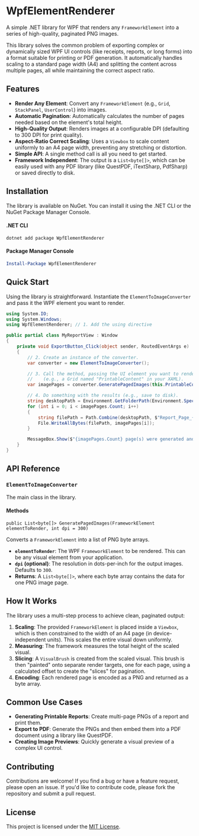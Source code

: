 # WpfElementRenderer



A simple .NET library for WPF that renders any `FrameworkElement` into a series of high-quality, paginated PNG images.

This library solves the common problem of exporting complex or dynamically sized WPF UI controls (like receipts, reports, or long forms) into a format suitable for printing or PDF generation. It automatically handles scaling to a standard page width (A4) and splitting the content across multiple pages, all while maintaining the correct aspect ratio.

## Features

*   **Render Any Element**: Convert any `FrameworkElement` (e.g., `Grid`, `StackPanel`, `UserControl`) into images.
*   **Automatic Pagination**: Automatically calculates the number of pages needed based on the element's total height.
*   **High-Quality Output**: Renders images at a configurable DPI (defaulting to 300 DPI for print quality).
*   **Aspect-Ratio Correct Scaling**: Uses a `Viewbox` to scale content uniformly to an A4 page width, preventing any stretching or distortion.
*   **Simple API**: A single method call is all you need to get started.
*   **Framework Independent**: The output is a `List<byte[]>`, which can be easily used with any PDF library (like QuestPDF, iTextSharp, PdfSharp) or saved directly to disk.

## Installation

The library is available on NuGet. You can install it using the .NET CLI or the NuGet Package Manager Console.

#### .NET CLI

```shell
dotnet add package WpfElementRenderer
```

#### Package Manager Console

```powershell
Install-Package WpfElementRenderer
```

## Quick Start

Using the library is straightforward. Instantiate the `ElementToImageConverter` and pass it the WPF element you want to render.

```csharp
using System.IO;
using System.Windows;
using WpfElementRenderer; // 1. Add the using directive

public partial class MyReportView : Window
{
    private void ExportButton_Click(object sender, RoutedEventArgs e)
    {
        // 2. Create an instance of the converter.
        var converter = new ElementToImageConverter();

        // 3. Call the method, passing the UI element you want to render.
        //    (e.g., a Grid named "PrintableContent" in your XAML).
        var imagePages = converter.GeneratePagedImages(this.PrintableContent);

        // 4. Do something with the results (e.g., save to disk).
        string desktopPath = Environment.GetFolderPath(Environment.SpecialFolder.Desktop);
        for (int i = 0; i < imagePages.Count; i++)
        {
            string filePath = Path.Combine(desktopPath, $"Report_Page_{i + 1}.png");
            File.WriteAllBytes(filePath, imagePages[i]);
        }

        MessageBox.Show($"{imagePages.Count} page(s) were generated and saved to your desktop.");
    }
}
```

## API Reference

### `ElementToImageConverter`

The main class in the library.

#### Methods

`public List<byte[]> GeneratePagedImages(FrameworkElement elementToRender, int dpi = 300)`

Converts a `FrameworkElement` into a list of PNG byte arrays.

*   **`elementToRender`**: The WPF `FrameworkElement` to be rendered. This can be any visual element from your application.
*   **`dpi` (optional)**: The resolution in dots-per-inch for the output images. Defaults to `300`.
*   **Returns**: A `List<byte[]>`, where each byte array contains the data for one PNG image page.

## How It Works

The library uses a multi-step process to achieve clean, paginated output:
1.  **Scaling**: The provided `FrameworkElement` is placed inside a `Viewbox`, which is then constrained to the width of an A4 page (in device-independent units). This scales the entire visual down uniformly.
2.  **Measuring**: The framework measures the total height of the scaled visual.
3.  **Slicing**: A `VisualBrush` is created from the scaled visual. This brush is then "painted" onto separate render targets, one for each page, using a calculated offset to create the "slices" for pagination.
4.  **Encoding**: Each rendered page is encoded as a PNG and returned as a byte array.

## Common Use Cases

*   **Generating Printable Reports**: Create multi-page PNGs of a report and print them.
*   **Export to PDF**: Generate the PNGs and then embed them into a PDF document using a library like QuestPDF.
*   **Creating Image Previews**: Quickly generate a visual preview of a complex UI control.

## Contributing

Contributions are welcome! If you find a bug or have a feature request, please open an issue. If you'd like to contribute code, please fork the repository and submit a pull request.


## License

This project is licensed under the [MIT License](https://choosealicense.com/licenses/mit/).
